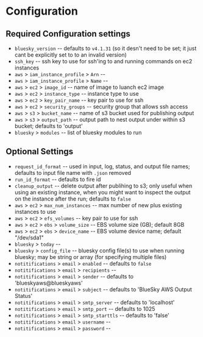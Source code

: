 # Configuration

## Required Configuration settings

 - `bluesky_version` -- defaults to `v4.1.31` (so it desn't need to be set; it just cant be explicitly set to to an invalid version)
 - `ssh_key` -- ssh key to use for ssh'ing to and running commands on ec2 instances
 - `aws` > `iam_instance_profile` > `Arn` --
 - `aws` > `iam_instance_profile` > `Name` --
 - `aws` > `ec2` > `image_id` -- name of image to luanch ec2 image
 - `aws` > `ec2` > `instance_type` -- instance type to use
 - `aws` > `ec2` > `key_pair_name` -- key pair to use for ssh
 - `aws` > `ec2` > `security_groups` -- security group that allows ssh access
 - `aws` > `s3` > `bucket_name` -- name of s3 bucket used for publishing output
 - `aws` > `s3` > `output_path` -- output path to nest output under within s3 bucket; defaults to 'output'
 - `bluesky` > `modules` -- list of bluesky modules to run

## Optional Settings
 - `request_id_format` -- used in input, log, status, and output file names; defaults to input file name with `.json` removed
 - `run_id_format` -- defaults to fire id
 - `cleanup_output` -- delete output after publihing to s3; only useful when using an existing instance, when you might want to inspect the output on the instance after the run; defaults to `false`
 - `aws` > `ec2` > `max_num_instances` -- max number of new plus existing instances to use
 - `aws` > `ec2` > `efs_volumes` -- key pair to use for ssh
 - `aws` > `ec2` > `ebs` > `volume_size` -- EBS volume size (GB); default 8GB
 - `aws` > `ec2` > `ebs` > `device_name` -- EBS volume device name; default "/dev/sda1"
 - `bluesky` > `today` --
 - `bluesky` > `config_file` -- bluesky config file(s) to use when running bluesky; may be string or array (for specifying multiple files)
 - `notitifications` > `email` > `enabled` -- defaults to `false`
 - `notitifications` > `email` > `recipients` --
 - `notitifications` > `email` > `sender` -- defaults to 'blueskyaws@blueskyaws'
 - `notitifications` > `email` > `subject` --  defaults to 'BlueSky AWS Output Status'
 - `notitifications` > `email` > `smtp_server` --  defaults to 'localhost'
 - `notitifications` > `email` > `smtp_port` --  defaults to 1025
 - `notitifications` > `email` > `smtp_starttls` --  defaults to 'false'
 - `notitifications` > `email` > `username` --
 - `notitifications` > `email` > `password` --
